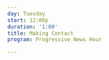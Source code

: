 ```yaml
---
day: Tuesday
start: 12:00p
duration: '1:00'
title: Making Contact
program: Progressive News Hour

---
```

